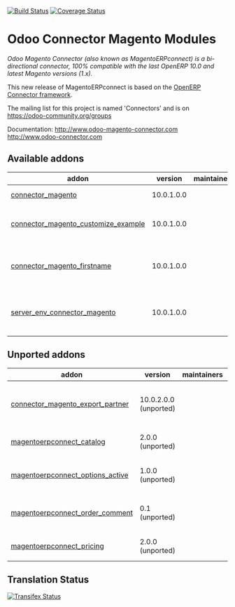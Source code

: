 [![Build Status](https://travis-ci.org/OCA/connector-magento.svg?branch=10.0)](https://travis-ci.org/OCA/connector-magento)
[![Coverage Status](https://coveralls.io/repos/OCA/connector-magento/badge.svg?branch=10.0)](https://coveralls.io/r/OCA/connector-magento?branch=10.0)

Odoo Connector Magento Modules
==============================

*Odoo Magento Connector (also known as MagentoERPconnect) is a bi-directional connector, 100% compatible with the last OpenERP 10.0 and latest Magento versions (1.x).*

This new release of MagentoERPconnect is based on the [OpenERP Connector framework](https://github.com/OCA/connector).

The mailing list for this project is named 'Connectors' and is on https://odoo-community.org/groups

Documentation:
http://www.odoo-magento-connector.com
http://www.odoo-connector.com

[//]: # (addons)

Available addons
----------------
addon | version | maintainers | summary
--- | --- | --- | ---
[connector_magento](connector_magento/) | 10.0.1.0.0 |  | Magento Connector
[connector_magento_customize_example](connector_magento_customize_example/) | 10.0.1.0.0 |  | Magento Connector Customization Example
[connector_magento_firstname](connector_magento_firstname/) | 10.0.1.0.0 |  | Magento Connector - Partner first name and last name
[server_env_connector_magento](server_env_connector_magento/) | 10.0.1.0.0 |  | Magento Connector - Server Environment Configuration


Unported addons
---------------
addon | version | maintainers | summary
--- | --- | --- | ---
[connector_magento_export_partner](connector_magento_export_partner/) | 10.0.2.0.0 (unported) |  | Magento Connector - Export Partners (Experimental)
[magentoerpconnect_catalog](magentoerpconnect_catalog/) | 2.0.0 (unported) |  | Magento Connector - Catalog
[magentoerpconnect_options_active](magentoerpconnect_options_active/) | 1.0.0 (unported) |  | Magento Connector Option Active Products
[magentoerpconnect_order_comment](magentoerpconnect_order_comment/) | 0.1 (unported) |  | Magento Connector - Order comment
[magentoerpconnect_pricing](magentoerpconnect_pricing/) | 2.0.0 (unported) |  | Magento Connector - Pricing

[//]: # (end addons)

Translation Status
------------------
[![Transifex Status](https://www.transifex.com/projects/p/OCA-connector-magento-10-0/chart/image_png)](https://www.transifex.com/projects/p/OCA-connector-magento-10-0)
